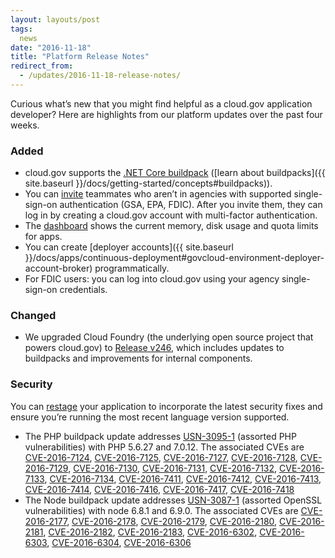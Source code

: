 ```yaml
---
layout: layouts/post
tags:
  news
date: "2016-11-18"
title: "Platform Release Notes"
redirect_from:
  - /updates/2016-11-18-release-notes/
---
```


Curious what’s new that you might find helpful as a cloud.gov application developer? Here are highlights from our platform updates over the past four weeks.
<!--more-->

### Added
- cloud.gov supports the [.NET Core buildpack](https://docs.cloudfoundry.org/buildpacks/dotnet-core/index.html) ([learn about buildpacks]({{ site.baseurl }}/docs/getting-started/concepts#buildpacks)).
- You can [invite](https://account.fr.cloud.gov/invite) teammates who aren’t in agencies with supported single-sign-on authentication (GSA, EPA, FDIC). After you invite them, they can log in by creating a cloud.gov account with multi-factor authentication.
- The [dashboard](https://dashboard.fr.cloud.gov) shows the current memory, disk usage and quota limits for apps.
- You can create [deployer accounts]({{ site.baseurl }}/docs/apps/continuous-deployment#govcloud-environment-deployer-account-broker) programmatically.
- For FDIC users: you can log into cloud.gov using your agency single-sign-on credentials.

### Changed
- We upgraded Cloud Foundry (the underlying open source project that powers cloud.gov) to [Release v246](https://github.com/cloudfoundry/cf-release/releases/tag/v246), which includes updates to buildpacks and improvements for internal components.

### Security
You can [restage](https://docs.cloudfoundry.org/devguide/deploy-apps/start-restart-restage.html#restage) your application to incorporate the latest security fixes and ensure you’re running the most recent language version supported.

- The PHP buildpack update addresses [USN-3095-1](https://www.ubuntu.com/usn/usn-3095-1/) (assorted PHP vulnerabilities) with PHP 5.6.27 and 7.0.12. The associated CVEs are [CVE-2016-7124](https://ubuntu.com/security/CVE-2016-7124), [CVE-2016-7125](https://ubuntu.com/security/CVE-2016-7125), [CVE-2016-7127](https://ubuntu.com/security/CVE-2016-7127), [CVE-2016-7128](https://ubuntu.com/security/CVE-2016-7128), [CVE-2016-7129](https://ubuntu.com/security/CVE-2016-7129), [CVE-2016-7130](https://ubuntu.com/security/CVE-2016-7130), [CVE-2016-7131](https://ubuntu.com/security/CVE-2016-7131), [CVE-2016-7132](https://ubuntu.com/security/CVE-2016-7132), [CVE-2016-7133](https://ubuntu.com/security/CVE-2016-7133), [CVE-2016-7134](https://ubuntu.com/security/CVE-2016-7134), [CVE-2016-7411](https://ubuntu.com/security/CVE-2016-7411), [CVE-2016-7412](https://ubuntu.com/security/CVE-2016-7412), [CVE-2016-7413](https://ubuntu.com/security/CVE-2016-7413), [CVE-2016-7414](https://ubuntu.com/security/CVE-2016-7414), [CVE-2016-7416](https://ubuntu.com/security/CVE-2016-7416), [CVE-2016-7417](https://ubuntu.com/security/CVE-2016-7418), [CVE-2016-7418](https://ubuntu.com/security/CVE-2016-7418)
- The Node buildpack update addresses [USN-3087-1](https://www.ubuntu.com/usn/usn-3087-1/) (assorted OpenSSL vulnerabilities) with node 6.8.1 and 6.9.0. The associated CVEs are [CVE-2016-2177](https://ubuntu.com/security/CVE-2016-2177), [CVE-2016-2178](https://ubuntu.com/security/CVE-2016-2178), [CVE-2016-2179](https://ubuntu.com/security/CVE-2016-2179), [CVE-2016-2180](https://ubuntu.com/security/CVE-2016-2180), [CVE-2016-2181](https://ubuntu.com/security/CVE-2016-2181), [CVE-2016-2182](https://ubuntu.com/security/CVE-2016-2182), [CVE-2016-2183](https://ubuntu.com/security/CVE-2016-2183), [CVE-2016-6302](https://ubuntu.com/security/CVE-2016-6302), [CVE-2016-6303](https://ubuntu.com/security/CVE-2016-6303), [CVE-2016-6304](https://ubuntu.com/security/CVE-2016-6304), [CVE-2016-6306](https://ubuntu.com/security/CVE-2016-6306)
